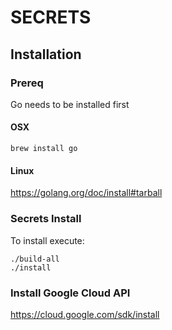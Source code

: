 # SECRETS

## Installation

### Prereq

Go needs to be installed first

#### OSX

```
brew install go
```

#### Linux

https://golang.org/doc/install#tarball

### Secrets Install

To install execute:

```
./build-all
./install
```

### Install Google Cloud API

https://cloud.google.com/sdk/install

